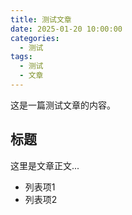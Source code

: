```yaml
---
title: 测试文章
date: 2025-01-20 10:00:00
categories:
  - 测试
tags:
  - 测试
  - 文章
---
```


这是一篇测试文章的内容。

## 标题

这里是文章正文...

- 列表项1
- 列表项2

